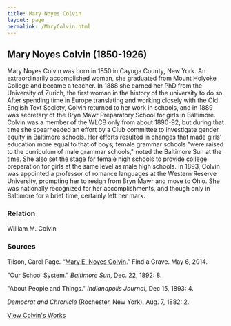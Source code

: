 ```yaml
---
title: Mary Noyes Colvin
layout: page
permalink: /MaryColvin.html
---
```


## Mary Noyes Colvin (1850-1926)

Mary Noyes Colvin was born in 1850 in Cayuga County, New York. An extraordinarily accomplished woman, she graduated from Mount Holyoke College and became a teacher. In 1888 she earned her PhD from the University of Zurich, the first woman in the history of the university to do so. After spending time in Europe translating and working closely with the Old English Text Society, Colvin returned to her work in schools, and in 1889 was secretary of the Bryn Mawr Preparatory School for girls in Baltimore. Colvin was a member of the WLCB only from about 1890-92, but during that time she spearheaded an effort by a Club committee to investigate gender equity in Baltimore schools. Her efforts resulted in changes that made girls’ education more equal to that of boys; female grammar schools "were raised to the curriculum of male grammar schools," noted the Baltimore Sun at the time. She also set the stage for female high schools to provide college preparation for girls at the same level as male high schools. In 1893, Colvin was appointed a professor of romance languages at the Western Reserve University, prompting her to resign from Bryn Mawr and move to Ohio. She was nationally recognized for her accomplishments, and though only in Baltimore for a brief time, certainly left her mark. 

### Relation
William M. Colvin

### Sources
Tilson, Carol Page. “[Mary E. Noyes Colvin](https://www.findagrave.com/memorial/129320541/mary-e.-colvin).” Find a Grave. May 6, 2014. 

"Our School System." *Baltimore Sun*, Dec. 22, 1892: 8.

"About People and Things." *Indianapolis Journal*, Dec 15, 1893: 4.

*Democrat and Chronicle* (Rochester, New York), Aug. 7, 1882: 2.

[View Colvin's Works](https://elizajames.github.io/WLCB_draft/browse.html#colvin)


